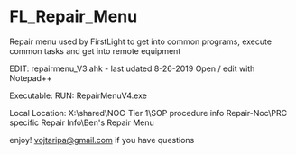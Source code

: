 # FL_Repair_Menu
Repair menu used by FirstLight to get into common programs, execute common tasks and get into remote equipment

EDIT:
repairmenu_V3.ahk - last udated 8-26-2019
Open / edit with Notepad++

Executable:
RUN:
RepairMenuV4.exe

Local Location:
X:\shared\NOC-Tier 1\SOP procedure info Repair-Noc\PRC specific Repair Info\Ben's Repair Menu

enjoy!
vojtaripa@gmail.com
if you have questions
